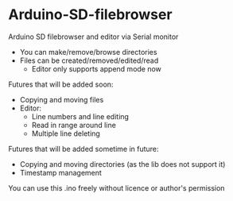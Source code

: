 # Arduino-SD-filebrowser
Arduino SD filebrowser and editor via Serial monitor
* You can make/remove/browse directories
* Files can be created/removed/edited/read
  * Editor only supports append mode now

Futures that will be added soon:
* Copying and moving files
* Editor:
  * Line numbers and line editing
  * Read in range around line
  * Multiple line deleting

Futures that will be added sometime in future:
* Copying and moving directories (as the lib does not support it)
* Timestamp management

You can use this .ino freely without licence or author's permission
